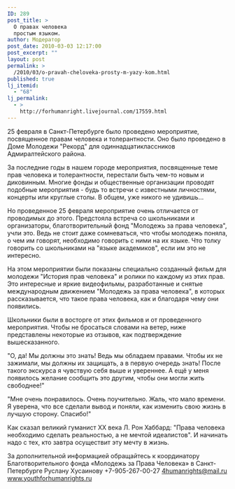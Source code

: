 ```yaml
---
ID: 289
post_title: >
  О правах человека
  простым языком.
author: Модератор
post_date: 2010-03-03 12:17:00
post_excerpt: ""
layout: post
permalink: >
  /2010/03/o-pravah-cheloveka-prosty-m-yazy-kom.html
published: true
lj_itemid:
  - "68"
lj_permalink:
  - >
    http://forhumanright.livejournal.com/17559.html
---
```

25 февраля в Санкт-Петербурге было проведено мероприятие, посвященное правам человека и толерантности. Оно было проведено в Доме Молодежи "Рекорд" для одиннадцатиклассников Адмиралтейского района. 

За последние годы в нашем городе мероприятия, посвященные теме прав человека и толерантности, перестали быть чем-то новым и диковинным. Многие фонды и общественные организации проводят подобные мероприятия - будь то встречи с известными личностями, концерты или круглые столы. В общем, уже никого не удивишь... 

Но проведенное 25 февраля мероприятие очень отличается от проводимых до этого. Предстояла встреча со школьниками и организаторы, благотворительный фонд "Молодежь за права человека", учли это. Ведь не стоит даже сомневаться, что чтобы молодежь поняла, о чем им говорят, необходимо говорить с ними на их языке. Что толку говорить со школьниками на "языке академиков", если им это не интересно. 

На этом мероприятии были показаны специально созданный фильм для молодежи "История прав человека" и ролики по каждому из этих прав. Это интересные и яркие видеофильмы, разработанные и снятые международным движением "Молодежь за права человека", в которых рассказывается, что такое права человека, как и благодаря чему они появились.

Школьники были в восторге от этих фильмов и от проведенного мероприятия. Чтобы не бросаться словами на ветер, ниже представлены некоторые из отзывов, как подтверждение вышесказанного. 

"О, да! Мы должны это знать! Ведь мы обладаем правами. Чтобы их не зажимали, мы должны их защищать, а в первую очередь знать! После такого экскурса я чувствую себя выше и увереннее. А ещё у меня появилось желание сообщить это другим, чтобы они могли жить свободнее!" 

"Мне очень понравилось. Очень поучительно. Жаль, что мало времени. Я уверена, что все сделали вывод и поняли, как изменить свою жизнь в лучшую сторону. Спасибо!" 

Как сказал великий гуманист ХХ века Л. Рон Хаббард: "Права человека необходимо сделать реальностью, а не мечтой идеалистов". И начинать надо с тех, кто завтра осуществит эту мечту в жизнь. 

За дополнительной информацией обращайтесь к координатору
Благотворительного фонда «Молодежь за Права Человека» в Санкт-Петербурге
Руслану Хусаинову
+7-905-267-00-27
4humanrights@mail.ru
www.youthforhumanrights.ru